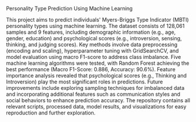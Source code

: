 Personality Type Prediction Using Machine Learning

This project aims to predict individuals' Myers-Briggs Type Indicator (MBTI) personality types using machine learning. The dataset consists of 128,061 samples and 9 features, including demographic information (e.g., age, gender, education) and psychological scores (e.g., introversion, sensing, thinking, and judging scores). Key methods involve data preprocessing (encoding and scaling), hyperparameter tuning with GridSearchCV, and model evaluation using macro F1-score to address class imbalance. Five machine learning algorithms were tested, with Random Forest achieving the best performance (Macro F1-Score: 0.886, Accuracy: 90.6%). Feature importance analysis revealed that psychological scores (e.g., Thinking and Introversion) play the most significant roles in predictions. Future improvements include exploring sampling techniques for imbalanced data and incorporating additional features such as communication styles and social behaviors to enhance prediction accuracy. The repository contains all relevant scripts, processed data, model results, and visualizations for easy reproduction and further exploration.

